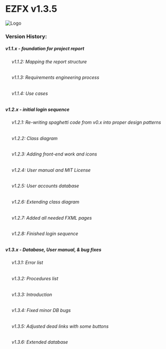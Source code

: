 # EZFX v1.3.5


![Logo](https://i.imgur.com/Yk6R2Hv.png)

### Version History:
##### v1.1.x - foundation for project report
  ###### &nbsp;&nbsp;&nbsp;&nbsp; v1.1.2: Mapping the report structure
  ###### &nbsp;&nbsp;&nbsp;&nbsp; v1.1.3: Requirements engineering process
  ###### &nbsp;&nbsp;&nbsp;&nbsp; v1.1.4: Use cases
##### v1.2.x - initial login sequence
   ###### &nbsp;&nbsp;&nbsp;&nbsp; v1.2.1: Re-writing spaghetti code from v0.x into proper design patterns
   ###### &nbsp;&nbsp;&nbsp;&nbsp; v1.2.2: Class diagram
   ###### &nbsp;&nbsp;&nbsp;&nbsp; v1.2.3: Adding front-end work and icons
   ###### &nbsp;&nbsp;&nbsp;&nbsp; v1.2.4: User manual and MIT License
   ###### &nbsp;&nbsp;&nbsp;&nbsp; v1.2.5: User accounts database
   ###### &nbsp;&nbsp;&nbsp;&nbsp; v1.2.6: Extending class diagram
   ###### &nbsp;&nbsp;&nbsp;&nbsp; v1.2.7: Added all needed FXML pages
   ###### &nbsp;&nbsp;&nbsp;&nbsp; v1.2.8: Finished login sequence
##### v1.3.x - Database, User manual, & bug fixes
   ###### &nbsp;&nbsp;&nbsp;&nbsp; v1.3.1: Error list
   ###### &nbsp;&nbsp;&nbsp;&nbsp; v1.3.2: Procedures list
   ###### &nbsp;&nbsp;&nbsp;&nbsp; v1.3.3: Introduction
   ###### &nbsp;&nbsp;&nbsp;&nbsp; v1.3.4: Fixed minor DB bugs
   ###### &nbsp;&nbsp;&nbsp;&nbsp; v1.3.5: Adjusted dead links with some buttons
   ###### &nbsp;&nbsp;&nbsp;&nbsp; v1.3.6: Extended database
   
   

